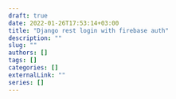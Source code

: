 ```yaml
---
draft: true
date: 2022-01-26T17:53:14+03:00
title: "Django rest login with firebase auth"
description: ""
slug: ""
authors: []
tags: []
categories: []
externalLink: ""
series: []
---
```

